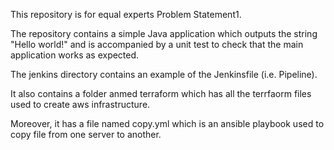 This repository is for equal experts Problem Statement1.

The repository contains a simple Java application which outputs the string "Hello world!" and is accompanied by a unit test to check that the main application works as expected.

The jenkins directory contains an example of the Jenkinsfile (i.e. Pipeline).

It also contains a folder anmed terraform which has all the terrfaorm files used to create aws infrastructure.

Moreover, it has a file named copy.yml which is an ansible playbook used to copy file from one server to another.
